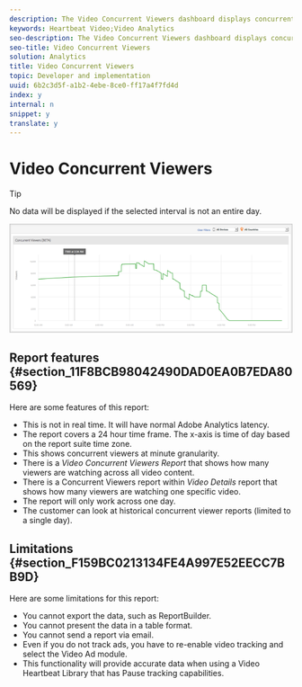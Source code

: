 ```yaml
---
description: The Video Concurrent Viewers dashboard displays concurrent viewers during one day. The data can be filtered by content, device type, or country.
keywords: Heartbeat Video;Video Analytics
seo-description: The Video Concurrent Viewers dashboard displays concurrent viewers during one day. The data can be filtered by content, device type, or country.
seo-title: Video Concurrent Viewers
solution: Analytics
title: Video Concurrent Viewers
topic: Developer and implementation
uuid: 6b2c3d5f-a1b2-4ebe-8ce0-ff17a4f7fd4d
index: y
internal: n
snippet: y
translate: y
---
```


# Video Concurrent Viewers


>[!TIP]
>
>No data will be displayed if the selected interval is not an entire day.

<a id="fig_CA2026CFC8224164878573CEF4F61DE6"></a> ![](assets/video-concurrent-viewers.png) 

## Report features {#section_11F8BCB98042490DAD0EA0B7EDA80569}

Here are some features of this report: 
* This is not in real time. It will have normal Adobe Analytics latency.
* The report covers a 24 hour time frame. The x-axis is time of day based on the report suite time zone.
* This shows concurrent viewers at minute granularity.
* There is a *Video Concurrent Viewers Report* that shows how many viewers are watching across all video content.
* There is a Concurrent Viewers report within *Video Details* report that shows how many viewers are watching one specific video.
* The report will only work across one day.
* The customer can look at historical concurrent viewer reports (limited to a single day).


## Limitations {#section_F159BC0213134FE4A997E52EECC7BB9D}

Here are some limitations for this report: 

* You cannot export the data, such as ReportBuilder.
* You cannot present the data in a table format.
* You cannot send a report via email.
* Even if you do not track ads, you have to re-enable video tracking and select the Video Ad module.
* This functionality will provide accurate data when using a Video Heartbeat Library that has Pause tracking capabilities.
